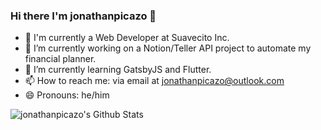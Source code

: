 ### Hi there I'm jonathanpicazo 👋

- 💼 I'm currently a Web Developer at Suavecito Inc.
- 🔭 I’m currently working on a Notion/Teller API project to automate my financial planner.
- 🌱 I’m currently learning GatsbyJS and Flutter.
- 📫 How to reach me: via email at jonathanpicazo@outlook.com
- 😄 Pronouns: he/him

<img align="center" src="https://github-readme-stats.vercel.app/api?username=jonathanpicazo&include_all_commits=true&count_private=true&show_icons=true&line_height=20&title_color=7A7ADB&icon_color=2234AE&text_color=D3D3D3&bg_color=0,000000,130F40" alt="jonathanpicazo's Github Stats">

<!--
**jonathanpicazo/jonathanpicazo** is a ✨ _special_ ✨ repository because its `README.md` (this file) appears on your GitHub profile.

Here are some ideas to get you started:

- 🔭 I’m currently working on ...
- 🌱 I’m currently learning ...
- 👯 I’m looking to collaborate on ...
- 🤔 I’m looking for help with ...
- 💬 Ask me about ...
- 📫 How to reach me: ...
- 😄 Pronouns: ...
- ⚡ Fun fact: ...
-->
